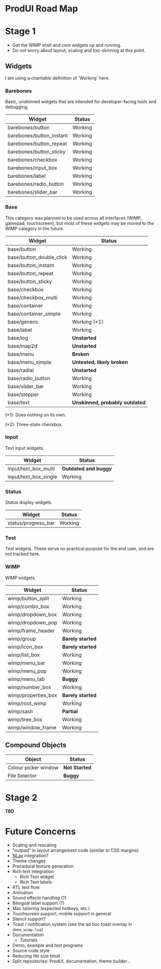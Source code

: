 # ProdUI Road Map

# Stage 1

* Get the WIMP shell and core widgets up and running.
* Do not worry about layout, scaling and (re)-skinning at this point.

## Widgets

I am using a charitable definition of 'Working' here.

### Barebones

Basic, unskinned widgets that are intended for developer-facing tools and debugging.

| Widget | Status |
| - | - |
| barebones/button | Working |
| barebones/button_instant | Working |
| barebones/button_repeat | Working |
| barebones/button_sticky | Working |
| barebones/checkbox | Working |
| barebones/input_box | Working |
| barebones/label | Working |
| barebones/radio_button | Working |
| barebones/slider_bar | Working |


### Base

This category was planned to be used across all interfaces (WIMP, gamepad, touchscreen), but most of these widgets may be moved to the WIMP category in the future.

| Widget | Status |
| - | - |
| base/button | Working |
| base/button_double_click | Working |
| base/button_instant | Working |
| base/button_repeat | Working |
| base/button_sticky | Working |
| base/checkbox | Working |
| base/checkbox_multi | Working |
| base/container | Working |
| base/container_simple | Working |
| base/generic | Working (*1)|
| base/label | Working |
| base/log | **Unstarted** |
| base/map2d | **Unstarted** |
| base/menu | **Broken** |
| base/menu_simple | **Untested, likely broken** |
| base/radial | **Unstarted** |
| base/radio_button | Working |
| base/slider_bar | Working |
| base/stepper | Working |
| base/text | **Unskinned, probably outdated** |

(*1): Does nothing on its own.

(*2): Three-state checkbox.


### Input

Text input widgets.

| Widget | Status |
| - | - |
| input/text_box_multi | **Outdated and buggy** |
| input/text_box_single | Working |


### Status

Status display widgets.

| Widget | Status |
| - | - |
| status/progress_bar | Working |


### Test

Test widgets. These serve no practical purpose for the end user, and are not tracked here.


### WIMP

WIMP widgets.

| Widget | Status |
| - | - |
| wimp/button_split | Working |
| wimp/combo_box | Working |
| wimp/dropdown_box | Working |
| wimp/dropdown_pop | Working |
| wimp/frame_header | Working |
| wimp/group | **Barely started** |
| wimp/icon_box | **Barely started** |
| wimp/list_box | Working |
| wimp/menu_bar | Working |
| wimp/menu_pop | Working |
| wimp/menu_tab | **Buggy** |
| wimp/number_box | Working |
| wimp/properties_box | **Barely started** |
| wimp/root_wimp | Working |
| wimp/sash | **Partial** |
| wimp/tree_box | Working |
| wimp/window_frame | Working |


## Compound Objects

| Object | Status |
| - | - |
| Colour picker window | **Not Started** |
| File Selector | **Buggy** |


# Stage 2

**TBD**


# Future Concerns

* Scaling and rescaling
* "outpad" in layout arrangement code (similar to CSS margins)
* [NLay](https://github.com/MikuAuahDark/NPad93) integration?
* Theme changes
* Procedural texture generation
* Rich text integration:
	* Rich Text widget
	* Rich Text labels
* RTL text flow
* Animation
* Sound effects handling (?)
* Bilingual label support (?)
* Mac tailoring (expected hotkeys, etc.)
* Touchscreen support; mobile support in general
* Stencil support?
* Toast / notification system (see the ad hoc toast overlay in `demo_wimp.lua`)
* Documentation
  * Tutorials
* Demo, example and test programs
* Source code style
* Reducing file size bloat
* Split repositories: ProdUI, documentation, theme builder...
